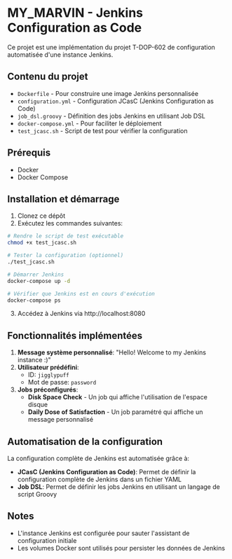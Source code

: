 # MY_MARVIN - Jenkins Configuration as Code

Ce projet est une implémentation du projet T-DOP-602 de configuration automatisée d'une instance Jenkins. 

## Contenu du projet

- `Dockerfile` - Pour construire une image Jenkins personnalisée
- `configuration.yml` - Configuration JCasC (Jenkins Configuration as Code)
- `job_dsl.groovy` - Définition des jobs Jenkins en utilisant Job DSL
- `docker-compose.yml` - Pour faciliter le déploiement
- `test_jcasc.sh` - Script de test pour vérifier la configuration

## Prérequis

- Docker
- Docker Compose

## Installation et démarrage

1. Clonez ce dépôt
2. Exécutez les commandes suivantes:

```bash
# Rendre le script de test exécutable
chmod +x test_jcasc.sh

# Tester la configuration (optionnel)
./test_jcasc.sh

# Démarrer Jenkins
docker-compose up -d

# Vérifier que Jenkins est en cours d'exécution
docker-compose ps
```

3. Accédez à Jenkins via http://localhost:8080

## Fonctionnalités implémentées

1. **Message système personnalisé**: "Hello! Welcome to my Jenkins instance :)"
2. **Utilisateur prédéfini**: 
   - ID: `jigglypuff`
   - Mot de passe: `password`
3. **Jobs préconfigurés**:
   - **Disk Space Check** - Un job qui affiche l'utilisation de l'espace disque
   - **Daily Dose of Satisfaction** - Un job paramétré qui affiche un message personnalisé

## Automatisation de la configuration

La configuration complète de Jenkins est automatisée grâce à:
- **JCasC (Jenkins Configuration as Code)**: Permet de définir la configuration complète de Jenkins dans un fichier YAML
- **Job DSL**: Permet de définir les jobs Jenkins en utilisant un langage de script Groovy

## Notes

- L'instance Jenkins est configurée pour sauter l'assistant de configuration initiale
- Les volumes Docker sont utilisés pour persister les données de Jenkins 